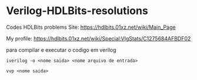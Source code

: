 # Verilog-HDLBits-resolutions
Codes HDLBits problems
Site: https://hdlbits.01xz.net/wiki/Main_Page

My profile: https://hdlbits.01xz.net/wiki/Special:VlgStats/C1275684AFBDF02

para compilar e executar o codigo em verilog
```
iverilog -o <nome saida> <nome arquivo de entrada>

vvp <nome saida>

```
